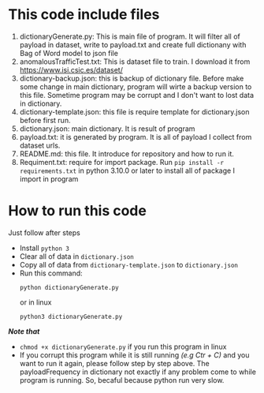 # This code include files
1. dictionaryGenerate.py: This is main file of program. It will filter all of payload in dataset, write to payload.txt and create full dictionany with Bag of Word model to json file
2. anomalousTrafficTest.txt: This is dataset file to train. I download it from https://www.isi.csic.es/dataset/
3. dictionary-backup.json: this is backup of dictionary file. Before make some change in main dictionary, program will wirte a backup version to this file. Sometime program may be corrupt and I don't want to lost data in dictionary.
4. dictionary-template.json: this file is require template for dictionary.json before first run.
5. dictionary.json: main dictionary. It is result of program
6. payload.txt: it is generated by program. It is all of payload I collect from dataset urls.
7. README.md: this file. It introduce for repository and how to run it.
8. Requiment.txt: require for import package. Run ```pip install -r requirements.txt``` in python 3.10.0 or later to install all of package I import in program

# How to run this code
  
Just follow after steps
- Install ```python 3```
- Clear all of data in `dictionary.json`
- Copy all of data from `dictionary-template.json` to `dictionary.json`
- Run this command: 
    ```
    python dictionaryGenerate.py
    ```
    or in linux
    ```
    python3 dictionaryGenerate.py
    ```
***Note that***
- `chmod +x dictionaryGenerate.py` if you run this program in linux
- If you corrupt this program while it is still running *(e.g Ctr + C)* and you want to run it again, please follow step by step above. The payloadFrequency in dictionary not exactly if any problem come to while program is running. So, becaful because python run very slow.